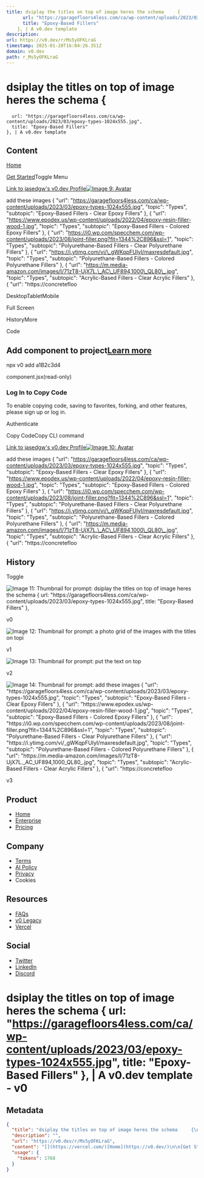```yaml
---
title: dsiplay the titles on top of image heres the schema     {
      url: "https://garagefloors4less.com/ca/wp-content/uploads/2023/03/epoxy-types-1024x555.jpg",
      title: "Epoxy-Based Fillers"
    }, | A v0.dev template
description: 
url: https://v0.dev/r/Ms5yOFKLraG
timestamp: 2025-01-20T16:04:26.351Z
domain: v0.dev
path: r_Ms5yOFKLraG
---
```


# dsiplay the titles on top of image heres the schema     {
      url: "https://garagefloors4less.com/ca/wp-content/uploads/2023/03/epoxy-types-1024x555.jpg",
      title: "Epoxy-Based Fillers"
    }, | A v0.dev template



## Content

[](https://vercel.com/)[Home](https://v0.dev/)

[Get Started](https://v0.dev/chat)Toggle Menu

[Link to jasedgw's v0.dev Profile![Image 9: Avatar](https://vercel.com/api/www/avatar/DCoQrY9jFD9wkHCLrINTHGRe?s=64)](https://v0.dev/jasedgw)

add these images { "url": "https://garagefloors4less.com/ca/wp-content/uploads/2023/03/epoxy-types-1024x555.jpg", "topic": "Types", "subtopic": "Epoxy-Based Fillers - Clear Epoxy Fillers" }, { "url": "https://www.epodex.us/wp-content/uploads/2022/04/epoxy-resin-filler-wood-1.jpg", "topic": "Types", "subtopic": "Epoxy-Based Fillers - Colored Epoxy Fillers" }, { "url": "https://i0.wp.com/specchem.com/wp-content/uploads/2023/08/joint-filler.png?fit=1344%2C896&ssl=1", "topic": "Types", "subtopic": "Polyurethane-Based Fillers - Clear Polyurethane Fillers" }, { "url": "https://i.ytimg.com/vi/\_gWKqpFUIyI/maxresdefault.jpg", "topic": "Types", "subtopic": "Polyurethane-Based Fillers - Colored Polyurethane Fillers" }, { "url": "https://m.media-amazon.com/images/I/71zT8-UjX7L.\_AC\_UF894,1000\_QL80\_.jpg", "topic": "Types", "subtopic": "Acrylic-Based Fillers - Clear Acrylic Fillers" }, { "url": "https://concretefloo

DesktopTabletMobile

Full Screen

HistoryMore

Code

Add component to project[Learn more](https://v0.dev/docs#integrating-generated-code-into-your-nextjs-app "Learn more")
----------------------------------------------------------------------------------------------------------------------

npx v0 add a1B2c3d4

component.jsx(read-only)

### Log In to Copy Code

To enable copying code, saving to favorites, forking, and other features, please sign up or log in.

Authenticate

Copy CodeCopy CLI command

[Link to jasedgw's v0.dev Profile![Image 10: Avatar](https://vercel.com/api/www/avatar/DCoQrY9jFD9wkHCLrINTHGRe?s=64)](https://v0.dev/jasedgw)

add these images { "url": "https://garagefloors4less.com/ca/wp-content/uploads/2023/03/epoxy-types-1024x555.jpg", "topic": "Types", "subtopic": "Epoxy-Based Fillers - Clear Epoxy Fillers" }, { "url": "https://www.epodex.us/wp-content/uploads/2022/04/epoxy-resin-filler-wood-1.jpg", "topic": "Types", "subtopic": "Epoxy-Based Fillers - Colored Epoxy Fillers" }, { "url": "https://i0.wp.com/specchem.com/wp-content/uploads/2023/08/joint-filler.png?fit=1344%2C896&ssl=1", "topic": "Types", "subtopic": "Polyurethane-Based Fillers - Clear Polyurethane Fillers" }, { "url": "https://i.ytimg.com/vi/\_gWKqpFUIyI/maxresdefault.jpg", "topic": "Types", "subtopic": "Polyurethane-Based Fillers - Colored Polyurethane Fillers" }, { "url": "https://m.media-amazon.com/images/I/71zT8-UjX7L.\_AC\_UF894,1000\_QL80\_.jpg", "topic": "Types", "subtopic": "Acrylic-Based Fillers - Clear Acrylic Fillers" }, { "url": "https://concretefloo

History
-------

Toggle

![Image 11: Thumbnail for prompt: dsiplay the titles on top of image heres the schema     {
url: "https://garagefloors4less.com/ca/wp-content/uploads/2023/03/epoxy-types-1024x555.jpg",
title: "Epoxy-Based Fillers"
},](https://v0.dev/_next/image?url=%2Fapi%2FyVGOuR83rfl%2Fimage%2Fedge&w=640&q=75)

v0

![Image 12: Thumbnail for prompt: a photo grid of the images with the titles on topi](https://v0.dev/_next/image?url=%2Fapi%2FbXcRUHjCnzW%2Fimage%2Fedge&w=640&q=75)

v1

![Image 13: Thumbnail for prompt: put the text on top](https://v0.dev/_next/image?url=%2Fapi%2Fu91XkzZz1ug%2Fimage%2Fedge&w=640&q=75)

v2

![Image 14: Thumbnail for prompt: add these images  {
"url": "https://garagefloors4less.com/ca/wp-content/uploads/2023/03/epoxy-types-1024x555.jpg",
"topic": "Types",
"subtopic": "Epoxy-Based Fillers - Clear Epoxy Fillers"
},
{
"url": "https://www.epodex.us/wp-content/uploads/2022/04/epoxy-resin-filler-wood-1.jpg",
"topic": "Types",
"subtopic": "Epoxy-Based Fillers - Colored Epoxy Fillers"
},
{
"url": "https://i0.wp.com/specchem.com/wp-content/uploads/2023/08/joint-filler.png?fit=1344%2C896&ssl=1",
"topic": "Types",
"subtopic": "Polyurethane-Based Fillers - Clear Polyurethane Fillers"
},
{
"url": "https://i.ytimg.com/vi/_gWKqpFUIyI/maxresdefault.jpg",
"topic": "Types",
"subtopic": "Polyurethane-Based Fillers - Colored Polyurethane Fillers"
},
{
"url": "https://m.media-amazon.com/images/I/71zT8-UjX7L._AC_UF894,1000_QL80_.jpg",
"topic": "Types", 
"subtopic": "Acrylic-Based Fillers - Clear Acrylic Fillers"
},
{
"url": "https://concretefloo](https://v0.dev/_next/image?url=%2Fapi%2Fjv7fsZgI8jo%2Fimage%2Fedge&w=640&q=75)

v3

[](https://v0.dev/)

Product
-------

*   [Home](https://v0.dev/)
*   [Enterprise](https://v0.dev/enterprise)
*   [Pricing](https://v0.dev/pricing)

Company
-------

*   [Terms](https://v0.dev/agreement)
*   [AI Policy](https://v0.dev/policy)
*   [Privacy](https://vercel.com/legal/privacy-policy)
*   Cookies

Resources
---------

*   [FAQs](https://v0.dev/faq)
*   [v0 Legacy](https://v0.dev/legacy)
*   [Vercel](https://vercel.com/?utm_source=v0-site&utm_medium=banner&utm_campaign=home)

Social
------

*   [Twitter](https://x.com/v0)
*   [LinkedIn](https://linkedin.com/company/vercel)
*   [Discord](https://discord.gg/4ECCp2V5y9)

 dsiplay the titles on top of image heres the schema { url: "https://garagefloors4less.com/ca/wp-content/uploads/2023/03/epoxy-types-1024x555.jpg", title: "Epoxy-Based Fillers" }, | A v0.dev template - v0
===============

## Metadata

```json
{
  "title": "dsiplay the titles on top of image heres the schema     {\n      url: \"https://garagefloors4less.com/ca/wp-content/uploads/2023/03/epoxy-types-1024x555.jpg\",\n      title: \"Epoxy-Based Fillers\"\n    }, | A v0.dev template",
  "description": "",
  "url": "https://v0.dev/r/Ms5yOFKLraG",
  "content": "[](https://vercel.com/)[Home](https://v0.dev/)\n\n[Get Started](https://v0.dev/chat)Toggle Menu\n\n[Link to jasedgw's v0.dev Profile![Image 9: Avatar](https://vercel.com/api/www/avatar/DCoQrY9jFD9wkHCLrINTHGRe?s=64)](https://v0.dev/jasedgw)\n\nadd these images { \"url\": \"https://garagefloors4less.com/ca/wp-content/uploads/2023/03/epoxy-types-1024x555.jpg\", \"topic\": \"Types\", \"subtopic\": \"Epoxy-Based Fillers - Clear Epoxy Fillers\" }, { \"url\": \"https://www.epodex.us/wp-content/uploads/2022/04/epoxy-resin-filler-wood-1.jpg\", \"topic\": \"Types\", \"subtopic\": \"Epoxy-Based Fillers - Colored Epoxy Fillers\" }, { \"url\": \"https://i0.wp.com/specchem.com/wp-content/uploads/2023/08/joint-filler.png?fit=1344%2C896&ssl=1\", \"topic\": \"Types\", \"subtopic\": \"Polyurethane-Based Fillers - Clear Polyurethane Fillers\" }, { \"url\": \"https://i.ytimg.com/vi/\\_gWKqpFUIyI/maxresdefault.jpg\", \"topic\": \"Types\", \"subtopic\": \"Polyurethane-Based Fillers - Colored Polyurethane Fillers\" }, { \"url\": \"https://m.media-amazon.com/images/I/71zT8-UjX7L.\\_AC\\_UF894,1000\\_QL80\\_.jpg\", \"topic\": \"Types\", \"subtopic\": \"Acrylic-Based Fillers - Clear Acrylic Fillers\" }, { \"url\": \"https://concretefloo\n\nDesktopTabletMobile\n\nFull Screen\n\nHistoryMore\n\nCode\n\nAdd component to project[Learn more](https://v0.dev/docs#integrating-generated-code-into-your-nextjs-app \"Learn more\")\n----------------------------------------------------------------------------------------------------------------------\n\nnpx v0 add a1B2c3d4\n\ncomponent.jsx(read-only)\n\n### Log In to Copy Code\n\nTo enable copying code, saving to favorites, forking, and other features, please sign up or log in.\n\nAuthenticate\n\nCopy CodeCopy CLI command\n\n[Link to jasedgw's v0.dev Profile![Image 10: Avatar](https://vercel.com/api/www/avatar/DCoQrY9jFD9wkHCLrINTHGRe?s=64)](https://v0.dev/jasedgw)\n\nadd these images { \"url\": \"https://garagefloors4less.com/ca/wp-content/uploads/2023/03/epoxy-types-1024x555.jpg\", \"topic\": \"Types\", \"subtopic\": \"Epoxy-Based Fillers - Clear Epoxy Fillers\" }, { \"url\": \"https://www.epodex.us/wp-content/uploads/2022/04/epoxy-resin-filler-wood-1.jpg\", \"topic\": \"Types\", \"subtopic\": \"Epoxy-Based Fillers - Colored Epoxy Fillers\" }, { \"url\": \"https://i0.wp.com/specchem.com/wp-content/uploads/2023/08/joint-filler.png?fit=1344%2C896&ssl=1\", \"topic\": \"Types\", \"subtopic\": \"Polyurethane-Based Fillers - Clear Polyurethane Fillers\" }, { \"url\": \"https://i.ytimg.com/vi/\\_gWKqpFUIyI/maxresdefault.jpg\", \"topic\": \"Types\", \"subtopic\": \"Polyurethane-Based Fillers - Colored Polyurethane Fillers\" }, { \"url\": \"https://m.media-amazon.com/images/I/71zT8-UjX7L.\\_AC\\_UF894,1000\\_QL80\\_.jpg\", \"topic\": \"Types\", \"subtopic\": \"Acrylic-Based Fillers - Clear Acrylic Fillers\" }, { \"url\": \"https://concretefloo\n\nHistory\n-------\n\nToggle\n\n![Image 11: Thumbnail for prompt: dsiplay the titles on top of image heres the schema     {\nurl: \"https://garagefloors4less.com/ca/wp-content/uploads/2023/03/epoxy-types-1024x555.jpg\",\ntitle: \"Epoxy-Based Fillers\"\n},](https://v0.dev/_next/image?url=%2Fapi%2FyVGOuR83rfl%2Fimage%2Fedge&w=640&q=75)\n\nv0\n\n![Image 12: Thumbnail for prompt: a photo grid of the images with the titles on topi](https://v0.dev/_next/image?url=%2Fapi%2FbXcRUHjCnzW%2Fimage%2Fedge&w=640&q=75)\n\nv1\n\n![Image 13: Thumbnail for prompt: put the text on top](https://v0.dev/_next/image?url=%2Fapi%2Fu91XkzZz1ug%2Fimage%2Fedge&w=640&q=75)\n\nv2\n\n![Image 14: Thumbnail for prompt: add these images  {\n\"url\": \"https://garagefloors4less.com/ca/wp-content/uploads/2023/03/epoxy-types-1024x555.jpg\",\n\"topic\": \"Types\",\n\"subtopic\": \"Epoxy-Based Fillers - Clear Epoxy Fillers\"\n},\n{\n\"url\": \"https://www.epodex.us/wp-content/uploads/2022/04/epoxy-resin-filler-wood-1.jpg\",\n\"topic\": \"Types\",\n\"subtopic\": \"Epoxy-Based Fillers - Colored Epoxy Fillers\"\n},\n{\n\"url\": \"https://i0.wp.com/specchem.com/wp-content/uploads/2023/08/joint-filler.png?fit=1344%2C896&ssl=1\",\n\"topic\": \"Types\",\n\"subtopic\": \"Polyurethane-Based Fillers - Clear Polyurethane Fillers\"\n},\n{\n\"url\": \"https://i.ytimg.com/vi/_gWKqpFUIyI/maxresdefault.jpg\",\n\"topic\": \"Types\",\n\"subtopic\": \"Polyurethane-Based Fillers - Colored Polyurethane Fillers\"\n},\n{\n\"url\": \"https://m.media-amazon.com/images/I/71zT8-UjX7L._AC_UF894,1000_QL80_.jpg\",\n\"topic\": \"Types\", \n\"subtopic\": \"Acrylic-Based Fillers - Clear Acrylic Fillers\"\n},\n{\n\"url\": \"https://concretefloo](https://v0.dev/_next/image?url=%2Fapi%2Fjv7fsZgI8jo%2Fimage%2Fedge&w=640&q=75)\n\nv3\n\n[](https://v0.dev/)\n\nProduct\n-------\n\n*   [Home](https://v0.dev/)\n*   [Enterprise](https://v0.dev/enterprise)\n*   [Pricing](https://v0.dev/pricing)\n\nCompany\n-------\n\n*   [Terms](https://v0.dev/agreement)\n*   [AI Policy](https://v0.dev/policy)\n*   [Privacy](https://vercel.com/legal/privacy-policy)\n*   Cookies\n\nResources\n---------\n\n*   [FAQs](https://v0.dev/faq)\n*   [v0 Legacy](https://v0.dev/legacy)\n*   [Vercel](https://vercel.com/?utm_source=v0-site&utm_medium=banner&utm_campaign=home)\n\nSocial\n------\n\n*   [Twitter](https://x.com/v0)\n*   [LinkedIn](https://linkedin.com/company/vercel)\n*   [Discord](https://discord.gg/4ECCp2V5y9)\n\n dsiplay the titles on top of image heres the schema { url: \"https://garagefloors4less.com/ca/wp-content/uploads/2023/03/epoxy-types-1024x555.jpg\", title: \"Epoxy-Based Fillers\" }, | A v0.dev template - v0\n===============",
  "usage": {
    "tokens": 1768
  }
}
```
